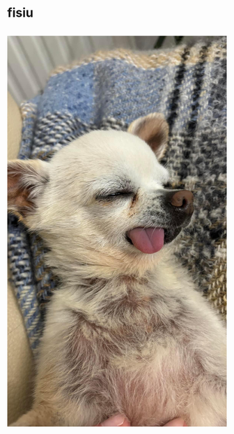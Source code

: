
<html>
  <head>
    
  </head>
  <body>
    <h1>fisiu</h1> <br>
    <img src="fis.jpg">
    
  </body>
</html>
